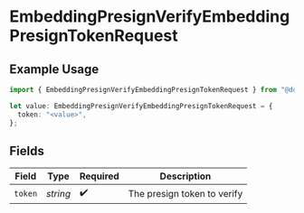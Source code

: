 # EmbeddingPresignVerifyEmbeddingPresignTokenRequest

## Example Usage

```typescript
import { EmbeddingPresignVerifyEmbeddingPresignTokenRequest } from "@documenso/sdk-typescript/models/operations";

let value: EmbeddingPresignVerifyEmbeddingPresignTokenRequest = {
  token: "<value>",
};
```

## Fields

| Field                       | Type                        | Required                    | Description                 |
| --------------------------- | --------------------------- | --------------------------- | --------------------------- |
| `token`                     | *string*                    | :heavy_check_mark:          | The presign token to verify |